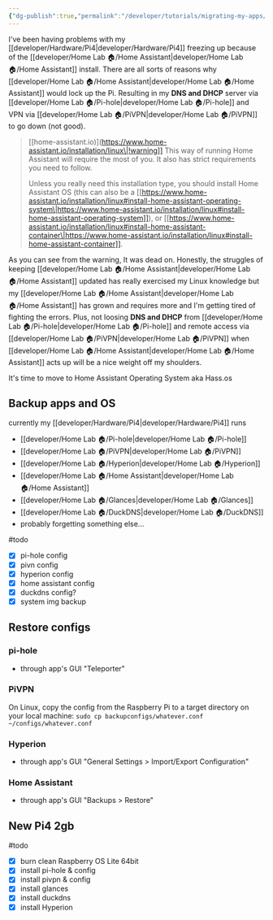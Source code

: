 ```yaml
---
{"dg-publish":true,"permalink":"/developer/tutorials/migrating-my-apps/","noteIcon":""}
---
```


I've been having problems with my [[developer/Hardware/Pi4\|developer/Hardware/Pi4]] freezing up because of the [[developer/Home Lab 🏠/Home Assistant\|developer/Home Lab 🏠/Home Assistant]] install. There are all sorts of reasons why [[developer/Home Lab 🏠/Home Assistant\|developer/Home Lab 🏠/Home Assistant]] would lock up the Pi. Resulting in my **DNS and DHCP** server via [[developer/Home Lab 🏠/Pi-hole\|developer/Home Lab 🏠/Pi-hole]] and VPN via [[developer/Home Lab 🏠/PiVPN\|developer/Home Lab 🏠/PiVPN]]  to go down (not good). 

> [[home-assistant.io)](https://www.home-assistant.io/installation/linux\|!warning]]
> This way of running Home Assistant will require the most of you. It also has strict requirements you need to follow.
> 
> Unless you really need this installation type, you should install Home Assistant OS (this can also be a [[https://www.home-assistant.io/installation/linux#install-home-assistant-operating-system\|https://www.home-assistant.io/installation/linux#install-home-assistant-operating-system]]), or [[https://www.home-assistant.io/installation/linux#install-home-assistant-container\|https://www.home-assistant.io/installation/linux#install-home-assistant-container]].

As you can see from the warning, It was dead on. Honestly, the struggles of keeping [[developer/Home Lab 🏠/Home Assistant\|developer/Home Lab 🏠/Home Assistant]] updated has really exercised my Linux knowledge but my [[developer/Home Lab 🏠/Home Assistant\|developer/Home Lab 🏠/Home Assistant]] has grown and requires more and I'm getting tired of fighting the errors. Plus, not loosing **DNS and DHCP** from [[developer/Home Lab 🏠/Pi-hole\|developer/Home Lab 🏠/Pi-hole]] and remote access via [[developer/Home Lab 🏠/PiVPN\|developer/Home Lab 🏠/PiVPN]] when [[developer/Home Lab 🏠/Home Assistant\|developer/Home Lab 🏠/Home Assistant]] acts up will be a nice weight off my shoulders. 

It's time to move to Home Assistant Operating System aka Hass.os

## Backup apps and OS
currently my [[developer/Hardware/Pi4\|developer/Hardware/Pi4]] runs
- [[developer/Home Lab 🏠/Pi-hole\|developer/Home Lab 🏠/Pi-hole]]
- [[developer/Home Lab 🏠/PiVPN\|developer/Home Lab 🏠/PiVPN]]
- [[developer/Home Lab 🏠/Hyperion\|developer/Home Lab 🏠/Hyperion]]
- [[developer/Home Lab 🏠/Home Assistant\|developer/Home Lab 🏠/Home Assistant]]
- [[developer/Home Lab 🏠/Glances\|developer/Home Lab 🏠/Glances]]
- [[developer/Home Lab 🏠/DuckDNS\|developer/Home Lab 🏠/DuckDNS]]
- probably forgetting something else...

#todo 
- [x] pi-hole config
- [x] pivn config
- [x] hyperion config
- [x] home assistant config
- [x] duckdns config?
- [x] system img backup

## Restore configs
### pi-hole
- through app's GUI "Teleporter"

### PiVPN
On Linux, copy the config from the Raspberry Pi to a target directory on your local machine:
`sudo cp backupconfigs/whatever.conf ~/configs/whatever.conf`

### Hyperion
- through app's GUI "General Settings > Import/Export Configuration"

### Home Assistant
- through app's GUI "Backups > Restore"

## New Pi4 2gb
#todo
- [x] burn clean Raspberry OS Lite 64bit 
- [x] install pi-hole & config
- [x] install pivpn & config
- [x] install glances 
- [x] install duckdns
- [x] install Hyperion